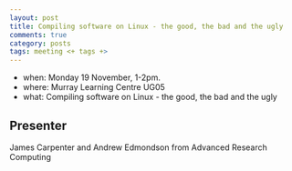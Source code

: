 ```yaml
---
layout: post
title: Compiling software on Linux - the good, the bad and the ugly
comments: true
category: posts
tags: meeting <+ tags +>
---
```


* when: Monday 19 November, 1-2pm.
* where: Murray Learning Centre UG05
* what: Compiling software on Linux - the good, the bad and the ugly

## Presenter

James Carpenter and Andrew Edmondson from Advanced Research Computing
